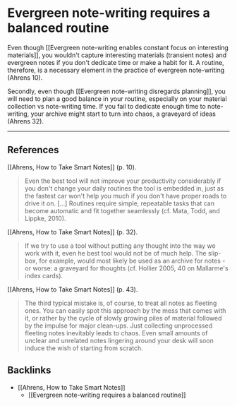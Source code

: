 # Evergreen note-writing requires a balanced routine
Even though [[Evergreen note-writing enables constant focus on interesting materials]], you wouldn't capture interesting materials (transient notes) and evergreen notes if you don't dedicate time or make a habit for it. A routine, therefore, is a necessary element in the practice of evergreen note-writing (Ahrens 10).

Secondly, even though [[Evergreen note-writing disregards planning]], you will need to plan a good balance in your routine, especially on your material collection vs note-writing time. If you fail to dedicate enough time to note-writing, your archive might start to turn into chaos, a graveyard of ideas (Ahrens 32).

---
## References
[[Ahrens, How to Take Smart Notes]] (p. 10).
> Even the best tool will not improve your productivity considerably if you don't change your daily routines the tool is embedded in, just as the fastest car won't help you much if you don't have proper roads to drive it on. [...] Routines require simple, repeatable tasks that can become automatic and fit together seamlessly (cf. Mata, Todd, and Lippke, 2010).

[[Ahrens, How to Take Smart Notes]] (p. 32).
> If we try to use a tool without putting any thought into the way we work with it, even he best tool would not be of much help. The slip-box, for example, would most likely be used as an archive for notes - or worse: a graveyard for thoughts (cf. Hollier 2005, 40 on Mallarme's index cards).

[[Ahrens, How to Take Smart Notes]] (p. 43).
> The third typical mistake is, of course, to treat all notes as fleeting ones. You can easily spot this approach by the mess that comes with it, or rather by the cycle of slowly growing piles of material followed by the impulse for major clean-ups. Just collecting unprocessed fleeting notes inevitably leads to chaos. Even small amounts of unclear and unrelated notes lingering around your desk will soon induce the wish of starting from scratch.

## Backlinks
* [[Ahrens, How to Take Smart Notes]]
	* [[Evergreen note-writing requires a balanced routine]]

<!-- #evergreen #writing #habit -->

<!-- {BearID:B90DD980-CBC1-4A6F-B273-20E9D8451C0A-71920-00013D0E697372D3} -->

